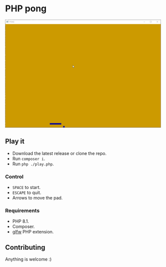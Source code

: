 # PHP pong

![gif](./screened.gif)

## Play it

- Download the latest release or clone the repo.
- Run `composer i`.
- Run `php ./play.php`.

### Control

- `SPACE` to start.
- `ESCAPE` to quit.
- Arrows to move the pad.

### Requirements

- PHP 8.1.
- Composer.
- [glfw](https://phpgl.net/getting-started/getting-started-with-php-and-opengl.html) PHP extension.

## Contributing

Anything is welcome :)

